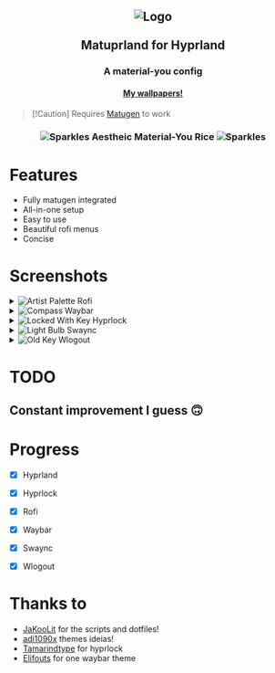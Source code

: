 <h2 align="center">
  <img src="https://github.com/Abhra00/Matuprland-assets/blob/main/Lofi%20-%20Anime%20Girl2.png" alt="Logo"/><br><br>
  Matuprland for Hyprland
</h2>

<h3 align="center">
  A material-you config
</h3>

<h4 align="center">
  <a href="https://github.com/Abhra00/walls">My wallpapers!</a>
  </h4>

>   [!Caution]
>   Requires [Matugen](https://github.com/InioX/matugen) to work

<h3 align="center">
	<img src="https://raw.githubusercontent.com/Tarikul-Islam-Anik/Telegram-Animated-Emojis/main/Activity/Sparkles.webp" alt="Sparkles" width="38" height="38" />
	Aestheic Material-You Rice
	<img src="https://raw.githubusercontent.com/Tarikul-Islam-Anik/Telegram-Animated-Emojis/main/Activity/Sparkles.webp" alt="Sparkles" width="38" height="38" />
</h3>

# Features
- Fully matugen integrated
- All-in-one setup
- Easy to use
- Beautiful rofi menus
- Concise

# Screenshots
<details>
<summary>
  <img src="https://raw.githubusercontent.com/Tarikul-Islam-Anik/Telegram-Animated-Emojis/main/Activity/Artist%20Palette.webp" alt="Artist Palette" width="32" height="32" />
  Rofi
</summary>

<h4 align="center"> Menu </h4>

![Launcher](https://github.com/Abhra00/Matuprland-assets/blob/main/output1-ezgif.com-video-to-gif-converter.gif)

<h4 align="center"> Waybar Changer </h4>

![Waybar](https://github.com/Abhra00/Matuprland-assets/blob/main/Screenshot_28-Feb_20-43-24_18983.png)

<h4 align="center"> Wallpaper Selector </h4>

![Wallpapers](https://github.com/Abhra00/Matuprland-assets/blob/main/Screenshot_28-Feb_20-43-32_5845.png)

<h4 align="center"> Clipboard </h4>

![Clipboard](https://github.com/Abhra00/Matuprland-assets/blob/main/Screenshot_28-Feb_20-42-53_3064.png)

</details>

<details>
<summary> 
  <img src="https://raw.githubusercontent.com/Tarikul-Islam-Anik/Telegram-Animated-Emojis/main/Travel%20and%20Places/Compass.webp" alt="Compass" width="32" height="32" />
  Waybar
</summary>

![Castle-shot](https://github.com/Abhra00/Matuprland-assets/blob/main/output-ezgif.com-video-to-gif-converter.gif)

</details>


<details>
<summary>
  <img src="https://raw.githubusercontent.com/Tarikul-Islam-Anik/Telegram-Animated-Emojis/main/Objects/Locked%20With%20Key.webp" alt="Locked With Key" width="32" height="32" />
  Hyprlock
</summary>

![Googlish Hyprlock](https://github.com/Abhra00/Matuprland-assets/blob/main/image.png)

</details>

<details>
  
<summary>
  <img src="https://raw.githubusercontent.com/Tarikul-Islam-Anik/Telegram-Animated-Emojis/main/Objects/Light%20Bulb.webp" alt="Light Bulb" width="32" height="32" />
  Swaync
</summary>

![Matugen SwayNC](https://github.com/Abhra00/Matuprland-assets/blob/main/image(2).png)
</details>

<details>
<summary>
  <img src="https://raw.githubusercontent.com/Tarikul-Islam-Anik/Telegram-Animated-Emojis/main/Objects/Old%20Key.webp" alt="Old Key" width="32" height="32" />
  Wlogout
</summary>
  
![Matugen Wlogout](https://github.com/Abhra00/Matuprland-assets/blob/main/Screenshot_28-Feb_20-29-34_23820.png)

</details>

# TODO
## Constant improvement I guess 🙃

# Progress
- [x] Hyprland
- [x] Hyprlock
- [X] Rofi
- [x] Waybar
- [x] Swaync
- [x] Wlogout


# Thanks to
 - [JaKooLit](https://github.com/JaKooLit) for the scripts and dotfiles!
 - [adi1090x](https://github.com/adi1090x/rofi) themes ideias!
 - [Tamarindtype](https://github.com/Tamarindtype/googlish-hyprlock-theme) for hyprlock
 - [Elifouts](https://github.com/elifouts/Dotfiles) for one waybar theme
        
